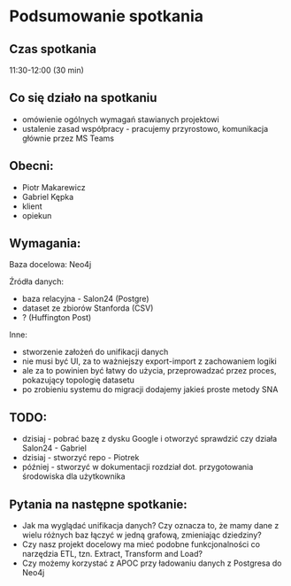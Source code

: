 # Podsumowanie spotkania

## Czas spotkania
11:30-12:00 (30 min)

## Co się działo na spotkaniu
- omówienie ogólnych wymagań stawianych projektowi
- ustalenie zasad współpracy - pracujemy przyrostowo, komunikacja głównie przez MS Teams

## Obecni:
 - Piotr Makarewicz
 - Gabriel Kępka
 - klient
 - opiekun

## Wymagania:
Baza docelowa: Neo4j

Źródła danych:
 - baza relacyjna - Salon24 (Postgre) 
 - dataset ze zbiorów Stanforda (CSV)
 - ? (Huffington Post)

Inne:
 - stworzenie założeń do unifikacji danych
 - nie musi być UI, za to ważniejszy export-import z zachowaniem logiki
 - ale za to powinien być łatwy do użycia, przeprowadzać przez proces, pokazujący topologię datasetu
 - po zrobieniu systemu do migracji dodajemy jakieś proste metody SNA

## TODO:
 - dzisiaj - pobrać bazę z dysku Google i otworzyć sprawdzić czy działa Salon24 - Gabriel
 - dzisiaj - stworzyć repo - Piotrek
 - później - stworzyć w dokumentacji rozdział dot. przygotowania środowiska dla użytkownika

## Pytania na następne spotkanie:
 - Jak ma wyglądać unifikacja danych? Czy oznacza to, że mamy dane z wielu różnych baz łączyć w jedną grafową, zmieniając dziedziny?
 - Czy nasz projekt docelowy ma mieć podobne funkcjonalności co narzędzia ETL, tzn. Extract, Transform and Load?
 - Czy możemy korzystać z APOC przy ładowaniu danych z Postgresa do Neo4j
